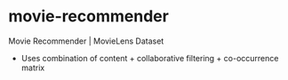 # movie-recommender
Movie Recommender | MovieLens Dataset

- Uses combination of content + collaborative filtering + co-occurrence matrix
